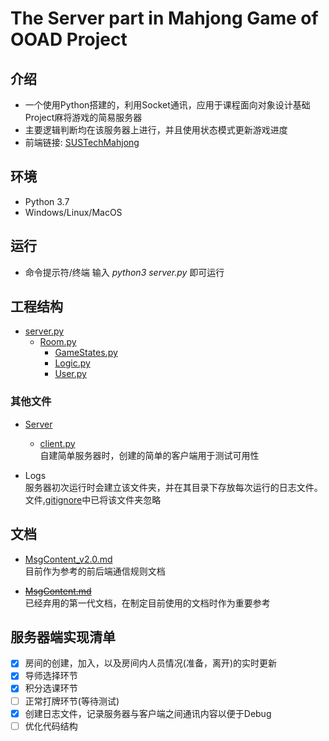 # The Server part in Mahjong Game of OOAD Project

## 介绍
- 一个使用Python搭建的，利用Socket通讯，应用于课程面向对象设计基础Project麻将游戏的简易服务器
- 主要逻辑判断均在该服务器上进行，并且使用状态模式更新游戏进度
- 前端链接: [SUSTechMahjong](https://github.com/Pino444/SUSTechMahjong)

## 环境
- Python 3.7
- Windows/Linux/MacOS

## 运行
- 命令提示符/终端 输入 *python3 server.py* 即可运行

## 工程结构
- [server.py](https://github.com/DiogerChen/OOAD_Project/blob/master/server.py)
    - [Room.py](https://github.com/DiogerChen/OOAD_Project/blob/master/Room.py)
        - [GameStates.py](https://github.com/DiogerChen/OOAD_Project/blob/master/GameStates.py)
        - [Logic.py](https://github.com/DiogerChen/OOAD_Project/blob/master/Logic.py)
        - [User.py](https://github.com/DiogerChen/OOAD_Project/blob/master/User.py)

### 其他文件
- [Server](https://github.com/DiogerChen/OOAD_Project/tree/master/Server)
    - [client.py](https://github.com/DiogerChen/OOAD_Project/blob/master/Server/client.py)   
    自建简单服务器时，创建的简单的客户端用于测试可用性

- Logs  
    服务器初次运行时会建立该文件夹，并在其目录下存放每次运行的日志文件。文件[.gitignore](https://github.com/DiogerChen/OOAD_Project/blob/master/.gitignore)中已将该文件夹忽略

## 文档
- [MsgContent_v2.0.md](https://github.com/DiogerChen/OOAD_Project/blob/master/MsgContent_v2.0.md)  
目前作为参考的前后端通信规则文档

- ~~[MsgContent.md](https://github.com/DiogerChen/OOAD_Project/blob/master/MsgContent.md)~~  
已经弃用的第一代文档，在制定目前使用的文档时作为重要参考


## 服务器端实现清单
 - [x] 房间的创建，加入，以及房间内人员情况(准备，离开)的实时更新
 - [x] 导师选择环节
 - [x] 积分选课环节
 - [ ] 正常打牌环节(等待测试)
 - [x] 创建日志文件，记录服务器与客户端之间通讯内容以便于Debug
 - [ ] 优化代码结构
